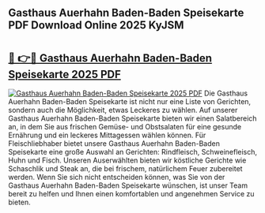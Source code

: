 ## Gasthaus Auerhahn Baden-Baden Speisekarte PDF Download Online 2025 KyJSM

# <h2><a href="http://gcdtc0.nevu.top/?p=Gasthaus+Auerhahn+Baden-Baden+Speisekarte">🔗 👉🔴 Gasthaus Auerhahn Baden-Baden Speisekarte 2025 PDF</a></h2>

[![Gasthaus Auerhahn Baden-Baden Speisekarte 2025 PDF](https://i.imgur.com/dBaPXMq.png)](http://gcdtc0.nevu.top/?p=Gasthaus+Auerhahn+Baden-Baden+Speisekarte)
Die Gasthaus Auerhahn Baden-Baden Speisekarte ist nicht nur eine Liste von Gerichten, sondern auch die Möglichkeit, etwas Leckeres zu wählen. Auf unserer Gasthaus Auerhahn Baden-Baden Speisekarte bieten wir einen Salatbereich an, in dem Sie aus frischen Gemüse- und Obstsalaten für eine gesunde Ernährung und ein leckeres Mittagessen wählen können. Für Fleischliebhaber bietet unsere Gasthaus Auerhahn Baden-Baden Speisekarte eine große Auswahl an Gerichten: Rindfleisch, Schweinefleisch, Huhn und Fisch. Unseren Auserwählten bieten wir köstliche Gerichte wie Schaschlik und Steak an, die bei frischem, natürlichem Feuer zubereitet werden. Wenn Sie sich nicht entscheiden können, was Sie von der Gasthaus Auerhahn Baden-Baden Speisekarte wünschen, ist unser Team bereit zu helfen und Ihnen einen komfortablen und angenehmen Service zu bieten.
